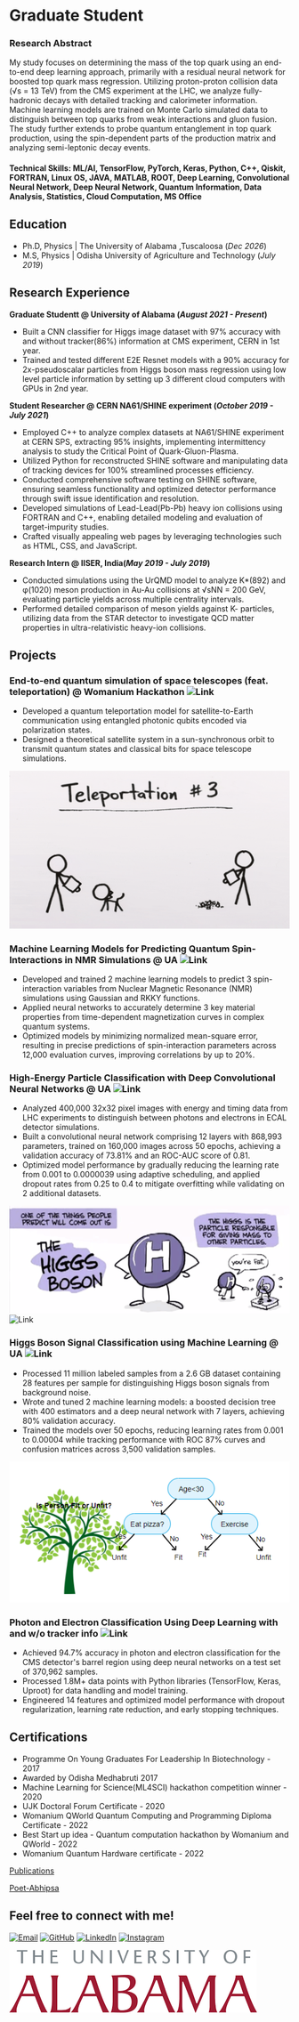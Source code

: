 # Graduate Student 


### Research Abstract 
My study focuses on determining the mass of the top quark using an end-to-end deep learning approach, primarily with a residual neural network for boosted top quark mass regression. Utilizing proton-proton collision data (√s = 13 TeV) from the CMS experiment at the LHC, we analyze fully-hadronic decays with detailed tracking and calorimeter information. Machine learning models are trained on Monte Carlo simulated data to distinguish between top quarks from weak interactions and gluon fusion. The study further extends to probe quantum entanglement in top quark production, using the spin-dependent parts of the production matrix and analyzing semi-leptonic decay events.

#### Technical Skills: ML/AI, TensorFlow, PyTorch, Keras, Python, C++, Qiskit, FORTRAN, Linux OS, JAVA, MATLAB, ROOT, Deep Learning, Convolutional Neural Network, Deep Neural Network, Quantum Information, Data Analysis, Statistics, Cloud Computation, MS Office

## Education
- Ph.D, Physics | The University of Alabama ,Tuscaloosa (_Dec 2026_)								       		
- M.S, Physics	| Odisha University of Agriculture and Technology (_July 2019_)	 			        		

## Research Experience
**Graduate Studentt @ University of Alabama (_August 2021 - Present_)**
- Built a CNN classifier for Higgs image dataset with 97% accuracy with and without tracker(86%) information at CMS experiment, CERN in 1st year.
- Trained and tested different E2E Resnet models with a 90% accuracy for 2x-pseudoscalar particles from Higgs boson mass regression using low level particle information by setting up 3 different cloud computers with GPUs in 2nd year.
  
**Student Researcher @ CERN NA61/SHINE experiment (_October 2019 - July 2021_)**
- Employed C++ to analyze complex datasets at NA61/SHINE experiment at CERN SPS, extracting 95% insights, implementing intermittency analysis to study the Critical Point of Quark-Gluon-Plasma.
- Utilized Python for reconstructed SHINE software and manipulating data of tracking devices for 100% streamlined processes efficiency.
- Conducted comprehensive software testing on SHINE software, ensuring seamless functionality and optimized detector performance through swift issue identification and resolution.
- Developed simulations of Lead-Lead(Pb-Pb) heavy ion collisions using FORTRAN and C++, enabling detailed modeling and evaluation of target-impurity studies.
- Crafted visually appealing web pages by leveraging technologies such as HTML, CSS, and JavaScript.

**Research Intern @ IISER, India(_May 2019 - July 2019_)**
- Conducted simulations using the UrQMD model to analyze K*(892) and φ(1020) meson production in Au-Au collisions at √sNN = 200 GeV, evaluating particle yields across multiple centrality intervals.
- Performed detailed comparison of meson yields against K- particles, utilizing data from the STAR detector to investigate QCD matter properties in ultra-relativistic heavy-ion collisions.

## Projects
### End-to-end quantum simulation of space telescopes (feat. teleportation) @ Womanium Hackathon ![Link](https://github.com/aviiacharya/Predict-the-orbit-of-the-James-Webb-space-telescope-with-a-quantum-algorithm---Herman-Kolden)
- Developed a quantum teleportation model for satellite-to-Earth communication using entangled photonic qubits encoded via polarization states.
- Designed a theoretical satellite system in a sun-synchronous orbit to transmit quantum states and classical bits for space telescope simulations.

![Quantum Teleportation](/assets/1489615804-teleportation.gif) 

### Machine Learning Models for Predicting Quantum Spin-Interactions in NMR Simulations @ UA ![Link](https://github.com/aviiacharya/Machine-Learning-Models-for-Predicting-Quantum-Spin-Interactions-in-NMR-Simulations)
- Developed and trained 2 machine learning models to predict 3 spin-interaction variables from Nuclear Magnetic Resonance (NMR) simulations using Gaussian and RKKY functions.
- Applied neural networks to accurately determine 3 key material properties from time-dependent magnetization curves in complex quantum systems.
- Optimized models by minimizing normalized mean-square error, resulting in precise predictions of spin-interaction parameters across 12,000 evaluation curves, improving correlations by up to 20%.

### High-Energy Particle Classification with Deep Convolutional Neural Networks @ UA ![Link](https://github.com/aviiacharya/High-Energy-Particle-Classification-with-Deep-Convolutional-Neural-Networks)
- Analyzed 400,000 32x32 pixel images with energy and timing data from LHC experiments to distinguish between photons and electrons in ECAL detector simulations.
- Built a convolutional neural network comprising 12 layers with 868,993 parameters, trained on 160,000 images across 50 epochs, achieving a validation accuracy of 73.81% and an ROC-AUC score of 0.81.
- Optimized model performance by gradually reducing the learning rate from 0.001 to 0.0000039 using adaptive scheduling, and applied dropout rates from 0.25 to 0.4 to mitigate overfitting while validating on 2 additional datasets.

![Higss boson gives mass to particles](/assets/higgs.png) ![Link]()

### Higgs Boson Signal Classification using Machine Learning @ UA ![Link](https://github.com/aviiacharya/Higgs-Boson-Signal-Classification-using-Machine-Learning)
- Processed 11 million labeled samples from a 2.6 GB dataset containing 28 features per sample for distinguishing Higgs boson signals from background noise.
- Wrote and tuned 2 machine learning models: a boosted decision tree with 400 estimators and a deep neural network with 7 layers, achieving 80% validation accuracy.
- Trained the models over 50 epochs, reducing learning rates from 0.001 to 0.00004 while tracking performance with ROC 87% curves and confusion matrices across 3,500 validation samples.

![Decision Tree](/assets/tree.png)

### Photon and Electron Classification Using Deep Learning with and w/o tracker info ![Link](https://github.com/aviiacharya/Electron-and-Photon-classification-using-NNs-with-and-without-detector-tracker-info)
- Achieved 94.7% accuracy in photon and electron classification for the CMS detector's barrel region using deep neural networks on a test set of 370,962 samples.
- Processed 1.8M+ data points with Python libraries (TensorFlow, Keras, Uproot) for data handling and model training.
- Engineered 14 features and optimized model performance with dropout regularization, learning rate reduction, and early stopping techniques.

## Certifications
- Programme On Young Graduates For Leadership In Biotechnology - 2017 
- Awarded by Odisha Medhabruti 2017
- Machine Learning for Science(ML4SCI) hackathon competition winner - 2020
- UJK Doctoral Forum Certificate - 2020
- Womanium QWorld Quantum Computing and Programming Diploma Certificate - 2022
- Best Start up idea - Quantum computation hackathon by Womanium and QWorld - 2022
- Womanium Quantum Hardware certificate - 2022

[Publications](https://www.researchgate.net/profile/Abhipsa-Acharya)

[Poet-Abhipsa](https://medium.com/@abhipsa_acharya)

## Feel free to connect with me!

[![Email](https://img.shields.io/badge/Email-D14836?style=flat-square&logo=gmail&logoColor=white)](mailto:aacharya1@crimson.ua.edu)
[![GitHub](https://img.shields.io/badge/GitHub-100000?style=flat-square&logo=github&logoColor=white)](https://github.com/aviiacharya)
[![LinkedIn](https://img.shields.io/badge/LinkedIn-0077B5?style=for-the-badge&logo=linkedin&logoColor=white)](https://www.linkedin.com/in/abhipsa-acharya-1abba71a4/)
[![Instagram](https://img.shields.io/badge/Instagram-E4405F?style=flat-square&logo=instagram&logoColor=white)](https://www.instagram.com/travel_with_abhipsa/)


![University of Alabama](/UALOGO.png) 





